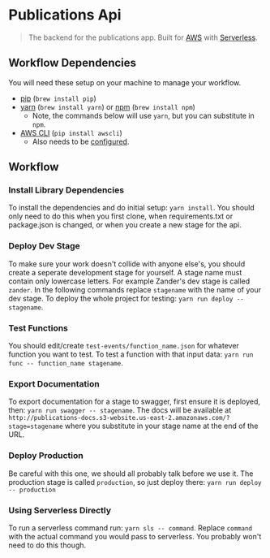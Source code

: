 # Publications Api
> The backend for the publications app.  Built for
> [AWS](https://aws.amazon.com/) with [Serverless](https://serverless.com/).

## Workflow Dependencies

You will need these setup on your machine to manage your workflow.

- [pip](https://pip.pypa.io/) (`brew install pip`)
- [yarn](https://yarnpkg.com/) (`brew install yarn`) or
  [npm](https://www.npmjs.com/) (`brew install npm`)
  - Note, the commands below will use `yarn`, but you can substitute in `npm`.
- [AWS CLI](https://aws.amazon.com/cli/) (`pip install awscli`)
  - Also needs to be [configured](http://docs.aws.amazon.com/cli/latest/userguide/cli-chap-getting-set-up.html).

## Workflow

### Install Library Dependencies
To install the dependencies and do initial setup: `yarn install`. You
should only need to do this when you first clone, when requirements.txt or
package.json is changed, or when you create a new stage for the api.

### Deploy Dev Stage
To make sure your work doesn't collide with anyone else's, you should create a
seperate development stage for yourself.  A stage name must contain only
lowercase letters.  For example Zander's dev stage is called `zander`.  In the
following commands replace `stagename` with the name of your dev stage.
To deploy the whole project for testing: `yarn run deploy -- stagename`.

### Test Functions
You should edit/create `test-events/function_name.json` for whatever function
you want to test. To test a function with that input data:
`yarn run func -- function_name stagename`.

### Export Documentation
To export documentation for a stage to swagger, first ensure it is deployed,
then: `yarn run swagger -- stagename`. The docs will be available at
`http://publications-docs.s3-website.us-east-2.amazonaws.com/?stage=stagename`
where you substitute in your stage name at the end of the URL.

### Deploy Production
Be careful with this one, we should all probably talk before we use it.  The
production stage is called `production`, so just deploy there:
`yarn run deploy -- production`

### Using Serverless Directly
To run a serverless command run: `yarn sls -- command`.  Replace
`command` with the actual command you would pass to serverless.  You probably
won't need to do this though.

